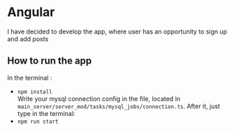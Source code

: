 # Angular
I have decided to develop the app, where user has an opportunity to sign up  and add posts

## How to run the app
In the terminal :
* `npm install`<br/>
Write your mysql connection config in the file, located in `main_server/server_mod/tasks/mysql_jobs/connection.ts`. After it, just type in the terminal:
* `npm run start`
